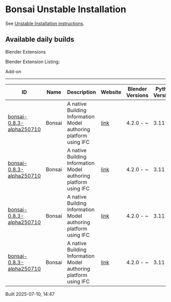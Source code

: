 # Bonsai Unstable Installation

See [Unstable Installation instructions](https://docs.bonsaibim.org/guides/development/installation.html#unstable-installation).

## Available daily builds

Blender Extensions


Blender Extension Listing:

Add-on

---

| ID | Name | Description | Website | Blender Versions | Python Versions | Platforms | Size |
| --- | --- | --- | --- | --- | --- | --- | --- |
| [bonsai-0.8.3-alpha250710](https://github.com/IfcOpenShell/IfcOpenShell/releases/download/bonsai-0.8.3-alpha2507101443/bonsai_py311-0.8.3-alpha250710-linux-x64.zip?repository=https://raw.githubusercontent.com/IfcOpenShell/bonsai_unstable_repo/main/index.json&blender_version_min=4.2.0&platforms=linux-x64&python_versions=3.11) | Bonsai | A native Building Information Model authoring platform using IFC | [link](https://bonsaibim.org/) | 4.2.0 - ~ | 3.11 | linux-x64 | 114.0MB |
| [bonsai-0.8.3-alpha250710](https://github.com/IfcOpenShell/IfcOpenShell/releases/download/bonsai-0.8.3-alpha2507101443/bonsai_py311-0.8.3-alpha250710-macos-arm64.zip?repository=https://raw.githubusercontent.com/IfcOpenShell/bonsai_unstable_repo/main/index.json&blender_version_min=4.2.0&platforms=macos-arm64&python_versions=3.11) | Bonsai | A native Building Information Model authoring platform using IFC | [link](https://bonsaibim.org/) | 4.2.0 - ~ | 3.11 | macos-arm64 | 106.2MB |
| [bonsai-0.8.3-alpha250710](https://github.com/IfcOpenShell/IfcOpenShell/releases/download/bonsai-0.8.3-alpha2507101443/bonsai_py311-0.8.3-alpha250710-windows-x64.zip?repository=https://raw.githubusercontent.com/IfcOpenShell/bonsai_unstable_repo/main/index.json&blender_version_min=4.2.0&platforms=windows-x64&python_versions=3.11) | Bonsai | A native Building Information Model authoring platform using IFC | [link](https://bonsaibim.org/) | 4.2.0 - ~ | 3.11 | windows-x64 | 89.0MB |
| [bonsai-0.8.3-alpha250710](https://github.com/IfcOpenShell/IfcOpenShell/releases/download/bonsai-0.8.3-alpha2507101443/bonsai_py311-0.8.3-alpha250710-macos-x64.zip?repository=https://raw.githubusercontent.com/IfcOpenShell/bonsai_unstable_repo/main/index.json&blender_version_min=4.2.0&platforms=macos-x64&python_versions=3.11) | Bonsai | A native Building Information Model authoring platform using IFC | [link](https://bonsaibim.org/) | 4.2.0 - ~ | 3.11 | macos-x64 | 104.5MB |

Built 2025-07-10, 14:47